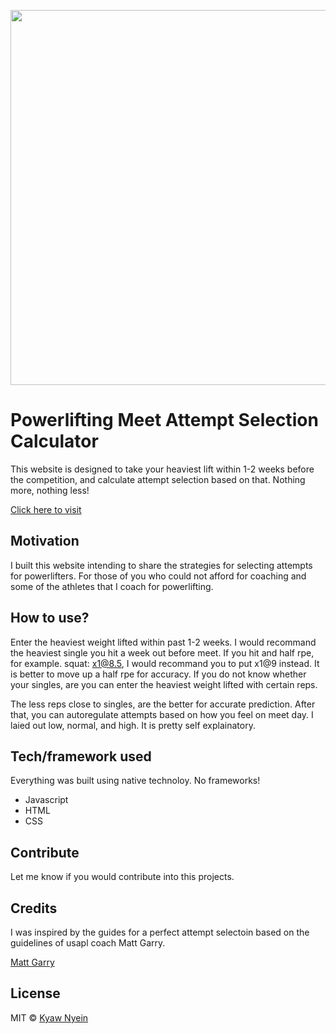 <p align="center"><img src="https://raw.githubusercontent.com/wajeht/web_attempt_calculator/gh-pages/images/screenshot.png" width="600"></p>

# Powerlifting Meet Attempt Selection Calculator

This website is designed to take your heaviest lift within 1-2 weeks before the competition, and calculate attempt selection based on that. Nothing more, nothing less!

[Click here to visit](https://www.attemptcalculator.com/)<br>

## Motivation

I built this website intending to share the strategies for selecting attempts for powerlifters. For those of you who could not afford for coaching and some of the athletes that I coach for powerlifting.

## How to use?

Enter the heaviest weight lifted within past 1-2 weeks. I would recommand the heaviest single you hit a week out before meet. If you hit and half rpe, for example. squat: x1@8.5, I would recommand you to put x1@9 instead. It is better to move up a half rpe for accuracy. If you do not know whether your singles, are you can enter the heaviest weight lifted with certain reps.

The less reps close to singles, are the better for accurate prediction. After that, you can autoregulate attempts based on how you feel on meet day. I laied out low, normal, and high. It is pretty self explainatory.

## Tech/framework used

Everything was built using native technoloy. No frameworks!

-   Javascript
-   HTML
-   CSS

## Contribute

Let me know if you would contribute into this projects.

## Credits

I was inspired by the guides for a perfect attempt selectoin based on the guidelines of usapl coach Matt Garry.

[Matt Garry](https://www.supremesportspt.com/coaches/matt-gary)

## License

MIT © [Kyaw Nyein](https://www.wajeht.github.io/)
